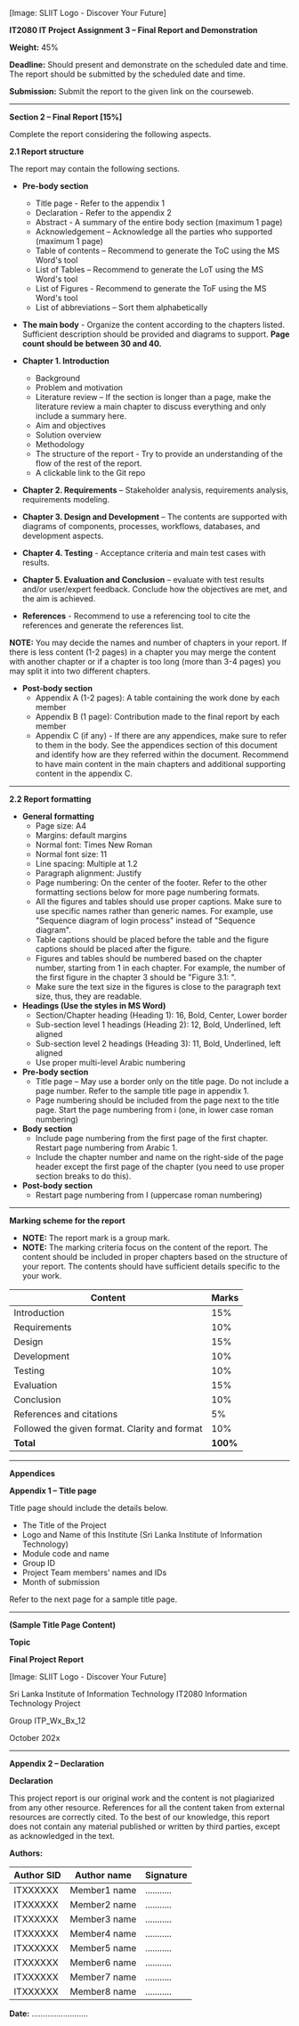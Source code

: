 [Image: SLIIT Logo - Discover Your Future]

**IT2080 IT Project**
**Assignment 3 – Final Report and Demonstration**

**Weight:** 45%

**Deadline:** Should present and demonstrate on the scheduled date and time. The report should be submitted by the scheduled date and time.

**Submission:** Submit the report to the given link on the courseweb.

---


**Section 2 – Final Report [15%]**

Complete the report considering the following aspects.

**2.1 Report structure**

The report may contain the following sections.

*   **Pre-body section**
    *   Title page - Refer to the appendix 1
    *   Declaration - Refer to the appendix 2
    *   Abstract - A summary of the entire body section (maximum 1 page)
    *   Acknowledgement – Acknowledge all the parties who supported (maximum 1 page)
    *   Table of contents – Recommend to generate the ToC using the MS Word's tool
    *   List of Tables – Recommend to generate the LoT using the MS Word's tool
    *   List of Figures - Recommend to generate the ToF using the MS Word's tool
    *   List of abbreviations – Sort them alphabetically

*   **The main body** - Organize the content according to the chapters listed. Sufficient description should be provided and diagrams to support. **Page count should be between 30 and 40.**

*   **Chapter 1. Introduction**
    *   Background
    *   Problem and motivation
    *   Literature review – If the section is longer than a page, make the literature review a main chapter to discuss everything and only include a summary here.
    *   Aim and objectives
    *   Solution overview
    *   Methodology
    *   The structure of the report - Try to provide an understanding of the flow of the rest of the report.
    *   A clickable link to the Git repo
*   **Chapter 2. Requirements** – Stakeholder analysis, requirements analysis, requirements modeling.
*   **Chapter 3. Design and Development** – The contents are supported with diagrams of components, processes, workflows, databases, and development aspects.
*   **Chapter 4. Testing** - Acceptance criteria and main test cases with results.
*   **Chapter 5. Evaluation and Conclusion** – evaluate with test results and/or user/expert feedback. Conclude how the objectives are met, and the aim is achieved.
*   **References** - Recommend to use a referencing tool to cite the references and generate the references list.

**NOTE:** You may decide the names and number of chapters in your report. If there is less content (1-2 pages) in a chapter you may merge the content with another chapter or if a chapter is too long (more than 3-4 pages) you may split it into two different chapters.

*   **Post-body section**
    *   Appendix A (1-2 pages): A table containing the work done by each member
    *   Appendix B (1 page): Contribution made to the final report by each member
    *   Appendix C (if any) - If there are any appendices, make sure to refer to them in the body. See the appendices section of this document and identify how are they referred within the document. Recommend to have main content in the main chapters and additional supporting content in the appendix C.

---

**2.2 Report formatting**

*   **General formatting**
    *   Page size: A4
    *   Margins: default margins
    *   Normal font: Times New Roman
    *   Normal font size: 11
    *   Line spacing: Multiple at 1.2
    *   Paragraph alignment: Justify
    *   Page numbering: On the center of the footer. Refer to the other formatting sections below for more page numbering formats.
    *   All the figures and tables should use proper captions. Make sure to use specific names rather than generic names. For example, use "Sequence diagram of login process" instead of "Sequence diagram".
    *   Table captions should be placed before the table and the figure captions should be placed after the figure.
    *   Figures and tables should be numbered based on the chapter number, starting from 1 in each chapter. For example, the number of the first figure in the chapter 3 should be "Figure 3.1: ".
    *   Make sure the text size in the figures is close to the paragraph text size, thus, they are readable.
*   **Headings (Use the styles in MS Word)**
    *   Section/Chapter heading (Heading 1): 16, Bold, Center, Lower border
    *   Sub-section level 1 headings (Heading 2): 12, Bold, Underlined, left aligned
    *   Sub-section level 2 headings (Heading 3): 11, Bold, Underlined, left aligned
    *   Use proper multi-level Arabic numbering
*   **Pre-body section**
    *   Title page – May use a border only on the title page. Do not include a page number. Refer to the sample title page in appendix 1.
    *   Page numbering should be included from the page next to the title page. Start the page numbering from i (one, in lower case roman numbering)
*   **Body section**
    *   Include page numbering from the first page of the first chapter. Restart page numbering from Arabic 1.
    *   Include the chapter number and name on the right-side of the page header except the first page of the chapter (you need to use proper section breaks to do this).
*   **Post-body section**
    *   Restart page numbering from I (uppercase roman numbering)

---

**Marking scheme for the report**

*   **NOTE:** The report mark is a group mark.
*   **NOTE:** The marking criteria focus on the content of the report. The content should be included in proper chapters based on the structure of your report. The contents should have sufficient details specific to the your work.

| Content                             | Marks |
|-------------------------------------|-------|
| Introduction                        | 15%   |
| Requirements                        | 10%   |
| Design                              | 15%   |
| Development                         | 10%   |
| Testing                             | 10%   |
| Evaluation                          | 15%   |
| Conclusion                          | 10%   |
| References and citations            | 5%    |
| Followed the given format. Clarity and format | 10%   |
| **Total**                           | **100%**|

---

**Appendices**

**Appendix 1 – Title page**

Title page should include the details below.

*   The Title of the Project
*   Logo and Name of this Institute (Sri Lanka Institute of Information Technology)
*   Module code and name
*   Group ID
*   Project Team members' names and IDs
*   Month of submission

Refer to the next page for a sample title page.

---

**(Sample Title Page Content)**

**Topic**

**Final Project Report**

[Image: SLIIT Logo - Discover Your Future]

Sri Lanka Institute of Information Technology
IT2080 Information Technology Project

Group ITP_Wx_Bx_12

October 202x

---

**Appendix 2 – Declaration**

**Declaration**

This project report is our original work and the content is not plagiarized from any other resource. References for all the content taken from external resources are correctly cited. To the best of our knowledge, this report does not contain any material published or written by third parties, except as acknowledged in the text.

**Authors:**

| Author SID | Author name   | Signature   |
|------------|---------------|-------------|
| ITXXXXXX   | Member1 name  | ........... |
| ITXXXXXX   | Member2 name  | ........... |
| ITXXXXXX   | Member3 name  | ........... |
| ITXXXXXX   | Member4 name  | ........... |
| ITXXXXXX   | Member5 name  | ........... |
| ITXXXXXX   | Member6 name  | ........... |
| ITXXXXXX   | Member7 name  | ........... |
| ITXXXXXX   | Member8 name  | ........... |

**Date:** .........................